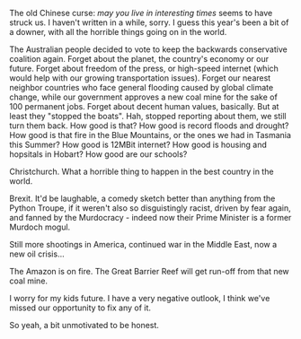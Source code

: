 <!--
.. title: Interesting Times
.. slug: interesting-times
.. date: 2019-09-06 23:01:08 UTC+10:00
.. tags: rant
.. category: life
.. link: 
.. description: small summary of how life is at the moment
.. type: text
-->

The old Chinese curse: *may you live in interesting times* seems to have struck
us. I haven't written in a while, sorry. I guess this year's been a bit of a
downer, with all the horrible things going on in the world.

<!-- TEASER_END -->

The Australian people decided to vote to keep the backwards conservative
coalition again. Forget about the planet, the country's economy or our future.
Forget about freedom of the press, or high-speed internet (which would help with
our growing transportation issues).  Forget our nearest neighbor countries who
face general flooding caused by global climate change, while our government
approves a new coal mine for the sake of 100 permanent jobs.  Forget about
decent human values, basically. But at least they "stopped the boats". Hah,
stopped reporting about them, we still turn them back. How good is that?  How
good is record floods and drought? How good is that fire in the Blue Mountains,
or the ones we had in Tasmania this Summer? How good is 12MBit internet? How
good is housing and hopsitals in Hobart? How good are our schools?

Christchurch.  What a horrible thing to happen in the best country in the world.

Brexit.  It'd be laughable, a comedy sketch better than anything from the Python
Troupe, if it weren't also so disguistingly racist, driven by fear again, and
fanned by the Murdocracy - indeed now their Prime Minister is a former Murdoch
mogul.

Still more shootings in America, continued war in the Middle East, now a new oil
crisis...

The Amazon is on fire.  The Great Barrier Reef will get run-off from that new
coal mine.

I worry for my kids future. I have a very negative outlook, I think we've missed
our opportunity to fix any of it.

So yeah, a bit unmotivated to be honest.